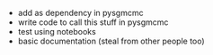 * add as dependency in pysgmcmc
* write code to call this stuff in pysgmcmc
* test using notebooks
* basic documentation (steal from other people too)

